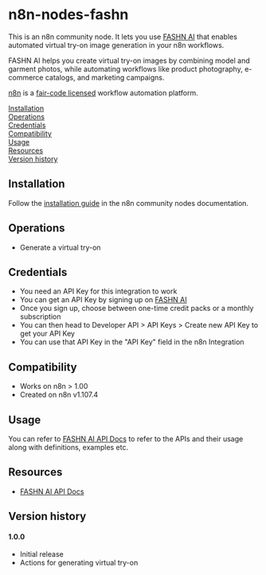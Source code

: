 # n8n-nodes-fashn

This is an n8n community node. It lets you use [FASHN AI](https://fashn.ai/) that enables automated virtual try-on image generation in your n8n workflows.

FASHN AI helps you create virtual try-on images by combining model and garment photos, while automating workflows like product photography, e-commerce catalogs, and marketing campaigns.

[n8n](https://n8n.io/) is a [fair-code licensed](https://docs.n8n.io/reference/license/) workflow automation platform.

[Installation](#installation)  
[Operations](#operations)  
[Credentials](#credentials)  <!-- delete if no auth needed -->  
[Compatibility](#compatibility)  
[Usage](#usage)  <!-- delete if not using this section -->  
[Resources](#resources)  
[Version history](#version-history)  <!-- delete if not using this section -->  

## Installation

Follow the [installation guide](https://docs.n8n.io/integrations/community-nodes/installation/) in the n8n community nodes documentation.

## Operations

- Generate a virtual try-on

## Credentials

- You need an API Key for this integration to work
- You can get an API Key by signing up on [FASHN AI](https://fashn.ai/)
- Once you sign up, choose between one-time credit packs or a monthly subscription
- You can then head to Developer API > API Keys > Create new API Key to get your API Key
- You can use that API Key in the "API Key" field in the n8n Integration

## Compatibility

- Works on n8n > 1.00
- Created on n8n v1.107.4

## Usage

You can refer to [FASHN AI API Docs](https://docs.fashn.ai/) to refer to the APIs and their usage along with definitions, examples etc.

## Resources

* [FASHN AI API Docs](https://docs.fashn.ai/)

## Version history

#### 1.0.0

- Initial release
- Actions for generating virtual try-on
